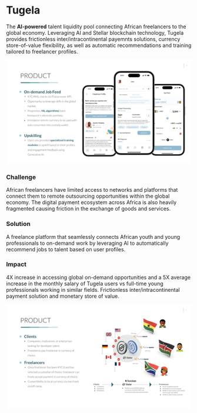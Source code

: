 # Tugela
The **AI-powered** talent liquidity pool connecting African freelancers to the global economy.  Leveraging AI and Stellar blockchain technology, Tugela provides frictionless inter/intracontinental payemnts solutions, currency store-of-value flexibility, as well as automatic recommendations and training tailored to freelancer profiles.

![On-demand Job Feed](https://github.com/j-blytix/TugelaGlow/blob/main/docs/images/product_overview4.png)

### Challenge
African freelancers have limited access to networks and platforms that connect them to remote outsourcing  opportunities within the global economy.  The digital payment ecosystem across Africa is also heavily fragmented causing friction in the exchange of goods and services.

### Solution
A freelance platform that seamlessly connects African youth and young professionals to on-demand work by leveraging AI to automatically recommend jobs to talent based on user profiles.

### Impact
4X increase in accessing global on-demand opportunities and a 5X average increase in the monthly salary of Tugela users vs full-time young professionals working in similar fields.  Frictionless inter/intracontinental payment solution and monetary store of value.

![Stellar Reference Flow](https://github.com/j-blytix/TugelaGlow/blob/main/docs/images/product_overview5.png)



